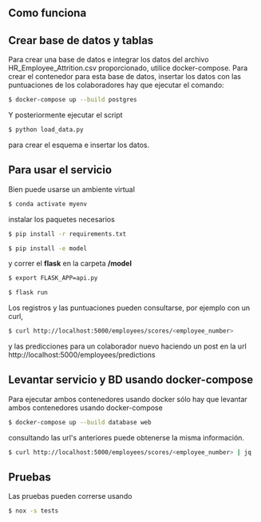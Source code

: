 ## Como funciona
## Crear base de datos y tablas
Para crear una base de datos e integrar los datos del archivo HR_Employee_Attrition.csv proporcionado, utilice docker-compose. Para crear el contenedor para esta base de datos, insertar los datos con las puntuaciones de los colaboradores hay que ejecutar el comando:

```bash
$ docker-compose up --build postgres
```

Y posteriormente ejecutar el script
```bash
$ python load_data.py
```
para crear el esquema e insertar los datos.

## Para usar el servicio
Bien puede usarse un ambiente virtual

```bash
$ conda activate myenv
```

instalar los paquetes necesarios
```bash
$ pip install -r requirements.txt
```

```bash
$ pip install -e model
```

y correr el **flask** en la carpeta **/model**

```bash
$ export FLASK_APP=api.py
```

```bash
$ flask run
```

Los registros y las puntuaciones pueden consultarse, por ejemplo con un curl,
```bash
$ curl http://localhost:5000/employees/scores/<employee_number>
```
y las predicciones para un colaborador nuevo haciendo un post en la url http://localhost:5000/employees/predictions


## Levantar servicio y BD usando docker-compose
Para ejecutar ambos contenedores usando docker sólo hay que levantar ambos contenedores usando docker-compose
```bash
$ docker-compose up --build database web
```

consultando las url's anteriores puede obtenerse la misma información.
```bash
$ curl http://localhost:5000/employees/scores/<employee_number> | jq
```

## Pruebas
Las pruebas pueden correrse usando
```bash
$ nox -s tests
```
